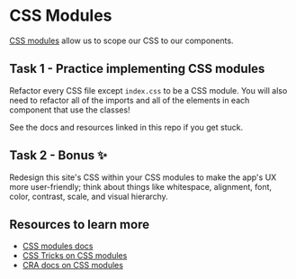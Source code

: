 # CSS Modules

[CSS modules](https://github.com/css-modules/css-modules) allow us to scope our CSS to our components.

## Task 1 - Practice implementing CSS modules

Refactor every CSS file except `index.css` to be a CSS module. You will also need to refactor all of the imports and all of the elements in each component that use the classes!

See the docs and resources linked in this repo if you get stuck.

## Task 2 - Bonus ✨

Redesign this site's CSS within your CSS modules to make the app's UX more user-friendly; think about things like whitespace, alignment, font, color, contrast, scale, and visual hierarchy.

## Resources to learn more

- [CSS modules docs](https://github.com/css-modules/css-modules)
- [CSS Tricks on CSS modules](https://css-tricks.com/css-modules-part-1-need/)
- [CRA docs on CSS modules](https://create-react-app.dev/docs/adding-a-css-modules-stylesheet/)
